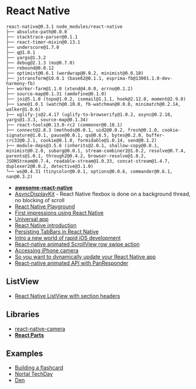 # React Native

```
react-native@0.3.1 node_modules/react-native
├── absolute-path@0.0.0
├── stacktrace-parser@0.1.1
├── react-timer-mixin@0.13.1
├── underscore@1.7.0
├── q@1.0.1
├── yargs@1.3.2
├── debug@2.1.3 (ms@0.7.0)
├── rebound@0.0.12
├── optimist@0.6.1 (wordwrap@0.0.2, minimist@0.0.10)
├── jstransform@10.0.1 (base62@0.1.1, esprima-fb@13001.1.0-dev-harmony-fb)
├── worker-farm@1.1.0 (xtend@4.0.0, errno@0.1.2)
├── source-map@0.1.31 (amdefine@0.1.0)
├── joi@5.1.0 (topo@1.0.2, isemail@1.1.1, hoek@2.12.0, moment@2.9.0)
├── sane@1.0.1 (watch@0.10.0, fb-watchman@0.0.0, minimatch@0.2.14, walker@1.0.6)
├── uglify-js@2.4.17 (uglify-to-browserify@1.0.2, async@0.2.10, yargs@1.3.3, source-map@0.1.34)
├── react-tools@0.13.0-rc2 (commoner@0.10.1)
├── connect@2.8.3 (methods@0.0.1, uid2@0.0.2, fresh@0.1.0, cookie-signature@1.0.1, pause@0.0.1, qs@0.6.5, bytes@0.2.0, buffer-crc32@0.2.1, cookie@0.1.0, formidable@1.0.14, send@0.1.2)
├── module-deps@3.5.6 (inherits@2.0.1, shallow-copy@0.0.1, minimist@0.2.0, subarg@0.0.1, stream-combiner2@1.0.2, resolve@0.7.4, parents@1.0.1, through2@0.4.2, browser-resolve@1.8.2, JSONStream@0.7.4, readable-stream@1.0.33, concat-stream@1.4.7, duplexer2@0.0.2, detective@3.1.0)
└── ws@0.4.31 (tinycolor@0.0.1, options@0.0.6, commander@0.6.1, nan@0.3.2)
```

* [**awesome-react-native**](https://github.com/jondot/awesome-react-native)
* [AsyncDisplayKit](http://asyncdisplaykit.org/) - React Native flexbox is done on a background thread, no blocking of scroll
* [React Native Playground](https://rnplay.org/)
* [First impressions using React Native](http://jlongster.com/First-Impressions-using-React-Native)
* [Universal app](http://blog.typework.com/react-native-universal/)
* [React Native introduction](http://www.appcoda.com/react-native-introduction/)
* [Persisting TabBars in React Native](http://richardkho.com/persisting-tabbars-in-react-native/)
* [Intro a new world of rapid iOS development](http://www.ibm.com/developerworks/library/mo-bluemix-react-native-ios8/index.html)
* [React-native animated ScrollView row swipe action](http://browniefed.com/blog/2015/08/01/react-native-animated-listview-row-swipe/)
* [Accessing iPhone camera](http://www.gettopical.com/reactjs/cd58c200b8cfd217e9ed03fc7f0c0cc6?src=twitter)
* [So you want to dynamically update your React Native app](https://medium.com/@clayallsopp/so-you-want-to-dynamically-update-your-react-native-app-d1d88bf11ede)
* [React-native animated API with PanResponder](http://browniefed.com/blog/2015/08/15/react-native-animated-api-with-panresponder/)

## ListView

* [React Native ListView with section headers](http://moduscreate.com/react-native-listview-with-section-headers/)

## Libraries

* [react-native-camera](https://github.com/lwansbrough/react-native-camera)
* [**React Parts**](http://react.parts/native-ios)

## Examples

* [Building a flashcard](http://herman.asia/building-a-flashcard-app-with-react-native)
* [Nortal TechDay](https://github.com/mikkoj/NortalTechDay)
* [Den](https://github.com/asamiller/den)